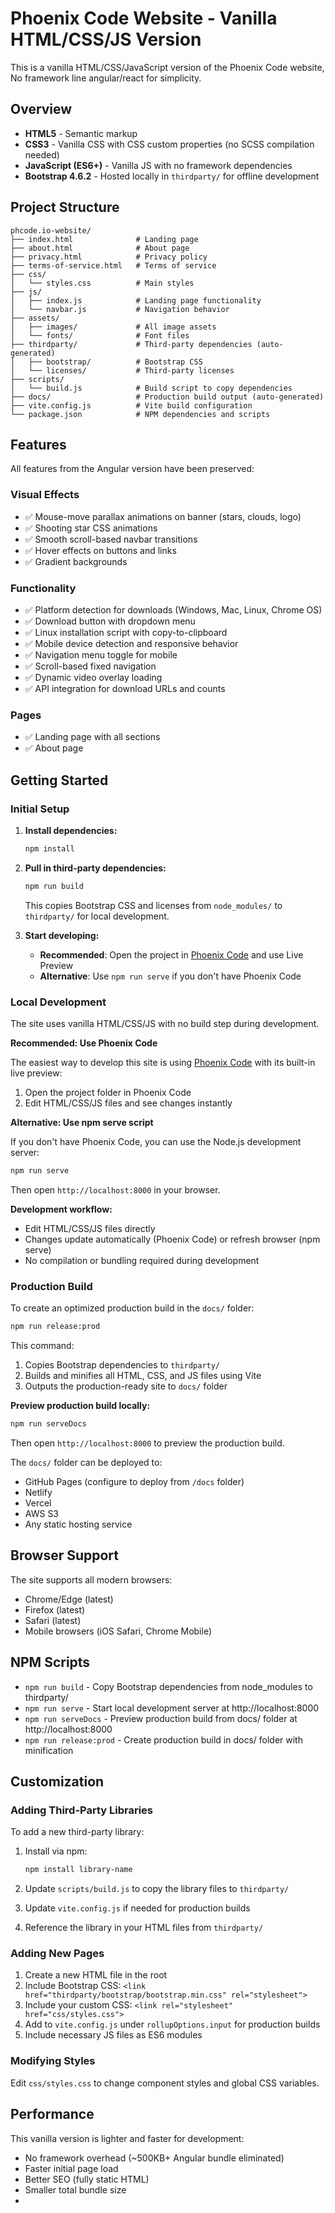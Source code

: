 # Phoenix Code Website - Vanilla HTML/CSS/JS Version

This is a vanilla HTML/CSS/JavaScript version of the Phoenix Code website, No framework line angular/react for simplicity.

## Overview

- **HTML5** - Semantic markup
- **CSS3** - Vanilla CSS with CSS custom properties (no SCSS compilation needed)
- **JavaScript (ES6+)** - Vanilla JS with no framework dependencies
- **Bootstrap 4.6.2** - Hosted locally in `thirdparty/` for offline development

## Project Structure

```
phcode.io-website/
├── index.html              # Landing page
├── about.html              # About page
├── privacy.html            # Privacy policy
├── terms-of-service.html   # Terms of service
├── css/
│   └── styles.css          # Main styles
├── js/
│   ├── index.js            # Landing page functionality
│   └── navbar.js           # Navigation behavior
├── assets/
│   ├── images/             # All image assets
│   └── fonts/              # Font files
├── thirdparty/             # Third-party dependencies (auto-generated)
│   ├── bootstrap/          # Bootstrap CSS
│   └── licenses/           # Third-party licenses
├── scripts/
│   └── build.js            # Build script to copy dependencies
├── docs/                   # Production build output (auto-generated)
├── vite.config.js          # Vite build configuration
└── package.json            # NPM dependencies and scripts
```

## Features

All features from the Angular version have been preserved:

### Visual Effects
- ✅ Mouse-move parallax animations on banner (stars, clouds, logo)
- ✅ Shooting star CSS animations
- ✅ Smooth scroll-based navbar transitions
- ✅ Hover effects on buttons and links
- ✅ Gradient backgrounds

### Functionality
- ✅ Platform detection for downloads (Windows, Mac, Linux, Chrome OS)
- ✅ Download button with dropdown menu
- ✅ Linux installation script with copy-to-clipboard
- ✅ Mobile device detection and responsive behavior
- ✅ Navigation menu toggle for mobile
- ✅ Scroll-based fixed navigation
- ✅ Dynamic video overlay loading
- ✅ API integration for download URLs and counts

### Pages
- ✅ Landing page with all sections
- ✅ About page

## Getting Started

### Initial Setup

1. **Install dependencies:**
   ```bash
   npm install
   ```

2. **Pull in third-party dependencies:**
   ```bash
   npm run build
   ```
   This copies Bootstrap CSS and licenses from `node_modules/` to `thirdparty/` for local development.

3. **Start developing:**
   - **Recommended**: Open the project in [Phoenix Code](https://phcode.io) and use Live Preview
   - **Alternative**: Use `npm run serve` if you don't have Phoenix Code

### Local Development

The site uses vanilla HTML/CSS/JS with no build step during development.

**Recommended: Use Phoenix Code**

The easiest way to develop this site is using [Phoenix Code](https://phcode.io) with its built-in live preview:

1. Open the project folder in Phoenix Code
2. Edit HTML/CSS/JS files and see changes instantly

**Alternative: Use npm serve script**

If you don't have Phoenix Code, you can use the Node.js development server:

```bash
npm run serve
```

Then open `http://localhost:8000` in your browser.

**Development workflow:**
- Edit HTML/CSS/JS files directly
- Changes update automatically (Phoenix Code) or refresh browser (npm serve)
- No compilation or bundling required during development

### Production Build

To create an optimized production build in the `docs/` folder:

```bash
npm run release:prod
```

This command:
1. Copies Bootstrap dependencies to `thirdparty/`
2. Builds and minifies all HTML, CSS, and JS files using Vite
3. Outputs the production-ready site to `docs/` folder

**Preview production build locally:**
```bash
npm run serveDocs
```
Then open `http://localhost:8000` to preview the production build.

The `docs/` folder can be deployed to:
- GitHub Pages (configure to deploy from `/docs` folder)
- Netlify
- Vercel
- AWS S3
- Any static hosting service

## Browser Support

The site supports all modern browsers:
- Chrome/Edge (latest)
- Firefox (latest)
- Safari (latest)
- Mobile browsers (iOS Safari, Chrome Mobile)

## NPM Scripts

- `npm run build` - Copy Bootstrap dependencies from node_modules to thirdparty/
- `npm run serve` - Start local development server at http://localhost:8000
- `npm run serveDocs` - Preview production build from docs/ folder at http://localhost:8000
- `npm run release:prod` - Create production build in docs/ folder with minification

## Customization

### Adding Third-Party Libraries

To add a new third-party library:

1. Install via npm:
   ```bash
   npm install library-name
   ```

2. Update `scripts/build.js` to copy the library files to `thirdparty/`

3. Update `vite.config.js` if needed for production builds

4. Reference the library in your HTML files from `thirdparty/`

### Adding New Pages
1. Create a new HTML file in the root
2. Include Bootstrap CSS: `<link href="thirdparty/bootstrap/bootstrap.min.css" rel="stylesheet">`
3. Include your custom CSS: `<link rel="stylesheet" href="css/styles.css">`
4. Add to `vite.config.js` under `rollupOptions.input` for production builds
5. Include necessary JS files as ES6 modules

### Modifying Styles
Edit `css/styles.css` to change component styles and global CSS variables.

## Performance

This vanilla version is lighter and faster for development:
- No framework overhead (~500KB+ Angular bundle eliminated)
- Faster initial page load
- Better SEO (fully static HTML)
- Smaller total bundle size
-

